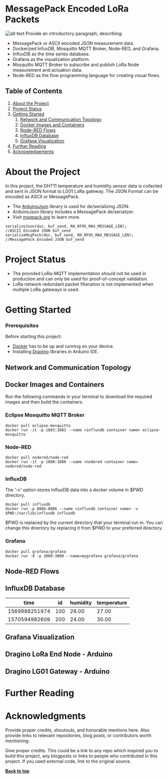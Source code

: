# MessagePack Encoded LoRa Packets

![alt text](https://github.com/fash-aryan/EEET2371-WSNs/blob/master/mini-project/figures/mini-project.jpg?raw=false)
Provide an introductory paragraph, describing:

* MessagePack or ASCII encoded JSON measurement data.
* Dockerized InfuxDB, Mosquitto MQTT Broker, Node-RED, and Grafana.
* InfluxDB as the time series database.
* Grafana as the visualization platform.
* Mosquitto MQTT Broker to subscribe and publish LoRa Node measurement and actuation data.
* Node-RED as the flow programming language for creating visual flows.

## Table of Contents

1. [About the Project](#about-the-project)
1. [Project Status](#project-status)
1. [Getting Started](#getting-started)
    1. [Network and Communication Topology](#network-and-communication-topology)
    1. [Docker Images and Containers](#docker-images-and-containers)
    1. [Node-RED Flows](#node-red-flows)
    1. [InfluxDB Database](#influxdb-database)
    1. [Grafana Visualization](#grafana-virtualization)
1. [Further Reading](#further-reading)
1. [Acknowledgements](#acknowledgements)

# About the Project

In this project, the DHT11 temperature and humidity sensor data is collected and sent in JSON format to LG01 LoRa gateway. The JSON Format can be encoded as ASCII or MessagePack.

* The [ArduinoJson](https://arduinojson.org/) library is used for de/serializing JSON.
* ArduinoJson library includes a MessagePack de/serializer.
* Visit [msgpack.org](https://msgpack.org) to learn more.

```
serializeJson(doc, buf_send, RH_RF95_MAX_MESSAGE_LEN);          //ASCII Encoded JSON buf_send
serializeMsgPack(doc, buf_send, RH_RF95_MAX_MESSAGE_LEN);    //MessagePack Encoded JSON buf_send
```

# Project Status

- The provided LoRa-MQTT implementation should not be used in production and can only be used for proof-of-concept validation.
- LoRa network redundant packet filteration is not implemented when multiple LoRa gateways is used.

# Getting Started

### Prerequisites
Before starting this project:
- [Docker](https://www.docker.com/) has to be up and running on your device.
- Installing [Dragino](http://www.dragino.com/downloads/downloads/UserManual/LG01_LoRa_Gateway_User_Manual.pdf) libraries in Arduino IDE.

## Network and Communication Topology

## Docker Images and Containers

Run the following commands in your terminal to download the required images and then build the containers.

### Eclipse Mosquitto MQTT Broker


```
docker pull eclipse-mosquitto
docker run -it -p 1883:1883 --name <influxdb container name> eclipse-mosquitto
```

### Node-RED
```
docker pull nodered/node-red
docker run -it -p 1880:1880 --name <nodered container name> nodered/node-red
```

### InfluxDB
The '-v' option stores InfluxDB data into a docker volume in $PWD directory.
```
docker pull influxdb
docker run -p 8086:8086 --name <influxdb container name> -v $PWD:/var/lib/influxdb influxdb

```
$PWD is replaced by the current directory that your terminal run in. You can change this directory by replacing it from $PWD to your preferred directory.

### Grafana
```
docker pull grafana/grafana
docker run -d -p 3000:3000 --name=mygrafana grafana/grafana
```

## Node-RED Flows


## InfluxDB Database
| time          | id               |humidity            | temperature               |
|---------------|----------------- |--------------------|---------------------------|
| 1569988251974 |100               |26.00               |27.00                      |
| 1570594982609 |200               |24.00               |30.00                      |

## Grafana Visualization


## Dragino LoRa End Node - Arduino

## Dragino LG01 Gateway - Arduino

# Further Reading

# Acknowledgments

Provide proper credits, shoutouts, and honorable mentions here. Also provide links to relevant repositories, blog posts, or contributors worth mentioning.

Give proper credits. This could be a link to any repo which inspired you to build this project, any blogposts or links to people who contributed in this project. If you used external code, link to the original source.

**[Back to top](#table-of-contents)**